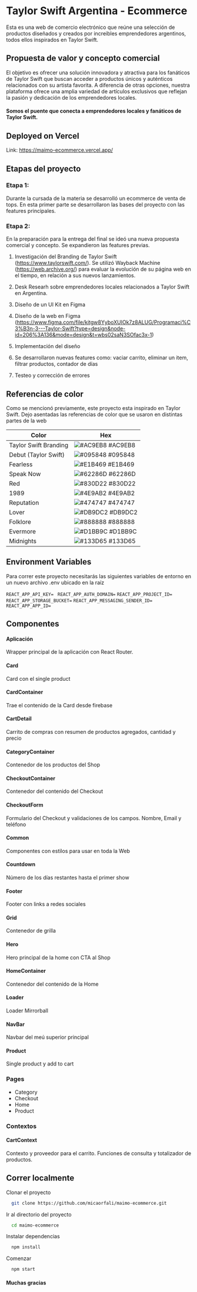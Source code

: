 
# Taylor Swift Argentina - Ecommerce

Esta es una web de comercio electrónico que reúne una selección de productos diseñados y creados por increibles emprendedores argentinos, todos ellos inspirados en Taylor Swift.

## Propuesta de valor y concepto comercial

El objetivo es ofrecer una solución innovadora y atractiva para los fanáticos de Taylor Swift que buscan acceder a productos únicos y auténticos relacionados con su artista favorita. A diferencia de otras opciones, nuestra plataforma ofrece una amplia variedad de artículos exclusivos que reflejan la pasión y dedicación de los emprendedores locales.

#### Somos el puente que conecta a emprendedores locales y fanáticos de Taylor Swift.




## Deployed on Vercel

Link: https://maimo-ecommerce.vercel.app/

## Etapas del proyecto

### Etapa 1: 

Durante la cursada de la materia se desarrolló un ecommerce de venta de tops. En esta primer parte se desarrollaron las bases del proyecto con las features principales.

### Etapa 2:

En la preparación para la entrega del final se ideó una nueva propuesta comercial y concepto. Se expandieron las features previas.

1. Investigación del Branding de Taylor Swift (https://www.taylorswift.com/). Se utilizó Wayback Machine (https://web.archive.org/) para evaluar la evolución de su página web en el tiempo, en relación a sus nuevos lanzamientos.

2. Desk Researh sobre emprendedores locales relacionados a Taylor Swift en Argentina. 

3. Diseño de un UI Kit en Figma

4. Diseño de la web en Figma (https://www.figma.com/file/kitgw8YyboXUIOk7z8ALUG/Programaci%C3%B3n-3---Taylor-Swift?type=design&node-id=206%3A136&mode=design&t=wbs02saN3SOfac3x-1)

5. Implementación del diseño 

6. Se desarrollaron nuevas features como: vaciar carrito, eliminar un item, filtrar productos, contador de días

7. Testeo y corrección de errores
## Referencias de color
Como se mencionó previamente, este proyecto esta inspirado en Taylor Swift. Dejo asentadas las referencias de color que se usaron en distintas partes de la web

| Color             | Hex                                                                |
| ----------------- | ------------------------------------------------------------------ |
| Taylor Swift Branding| ![#AC9EB8](https://via.placeholder.com/10/AC9EB8?text=+) #AC9EB8 |
| Debut (Taylor Swift) | ![#095848](https://via.placeholder.com/10/095848?text=+) #095848 |
| Fearless | ![#E1B469](https://via.placeholder.com/10/E1B469?text=+) #E1B469 |
| Speak Now | ![#62286D](https://via.placeholder.com/10/62286D?text=+) #62286D |
| Red | ![#830D22](https://via.placeholder.com/10/830D22?text=+) #830D22 |
| 1989 | ![#4E9AB2](https://via.placeholder.com/10/4E9AB2?text=+) #4E9AB2 |
| Reputation | ![#474747](https://via.placeholder.com/10/474747?text=+) #474747 |
| Lover | ![#DB9DC2](https://via.placeholder.com/10/DB9DC2?text=+) #DB9DC2 |
| Folklore | ![#888888](https://via.placeholder.com/10/888888?text=+) #888888 |
| Evermore | ![#D1BB9C](https://via.placeholder.com/10/D1BB9C?text=+) #D1BB9C |
| Midnights | ![#133D65](https://via.placeholder.com/10/133D65?text=+) #133D65 |



## Environment Variables

Para correr este proyecto necesitarás las siguientes variables de entorno en un nuevo archivo .env ubicado en la raíz

`REACT_APP_API_KEY= `
`REACT_APP_AUTH_DOMAIN=` 
`REACT_APP_PROJECT_ID=` 
`REACT_APP_STORAGE_BUCKET=` `REACT_APP_MESSAGING_SENDER_ID= `
`REACT_APP_APP_ID=`


## Componentes

#### Aplicación
Wrapper principal de la aplicación con React Router.

#### Card
Card con el single product

#### CardContainer
Trae el contenido de la Card desde firebase

#### CartDetail
Carrito de compras con resumen de productos agregados, cantidad y precio

#### CategoryContainer
Contenedor de los productos del Shop

#### CheckoutContainer
Contenedor del contenido del Checkout

#### CheckoutForm
Formulario del Checkout y validaciones de los campos. Nombre, Email y teléfono

#### Common
Componentes con estilos para usar en toda la Web

#### Countdown
Número de los días restantes hasta el primer show

#### Footer
Footer con links a redes sociales 

#### Grid
Contenedor de grilla

#### Hero
Hero principal de la home con CTA al Shop

#### HomeContainer
Contenedor del contenido de la Home

#### Loader
Loader Mirrorball

#### NavBar
Navbar del meú superior principal

#### Product
Single product y add to cart

### Pages
- Category
- Checkout
- Home
- Product

### Contextos
#### CartContext
Contexto y proveedor para el carrito. Funciones de consulta y totalizador de productos.


## Correr localmente 

Clonar el proyecto

```bash
  git clone https://github.com/micaorfali/maimo-ecommerce.git
```

Ir al directorio del proyecto

```bash
  cd maimo-ecommerce
```

Instalar dependencias

```bash
  npm install
```

Comenzar

```bash
  npm start
```


#### Muchas gracias

